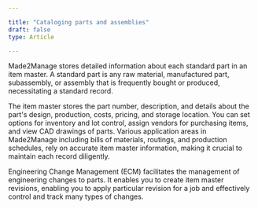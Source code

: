 ```yaml
---

title: "Cataloging parts and assemblies"
draft: false
type: Article

---
```


Made2Manage stores detailed information about each standard part in an item master. A standard part is any raw material, manufactured part, subassembly, or assembly that is frequently bought or produced, necessitating a standard record.

The item master stores the part number, description, and details about the part's design, production, costs, pricing, and storage location. You can set options for inventory and lot control, assign vendors for purchasing items, and view CAD drawings of parts. Various application areas in Made2Manage including bills of materials, routings, and production schedules, rely on accurate item master information, making it crucial to maintain each record diligently.

Engineering Change Management (ECM) facilitates the management of engineering changes to parts. It enables you to create item master revisions, enabling you to apply particular revision for a job and effectively control and track many types of changes.

​